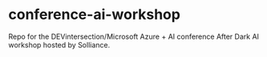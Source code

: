 # conference-ai-workshop
Repo for the DEVintersection/Microsoft Azure + AI conference After Dark AI workshop hosted by Solliance.
